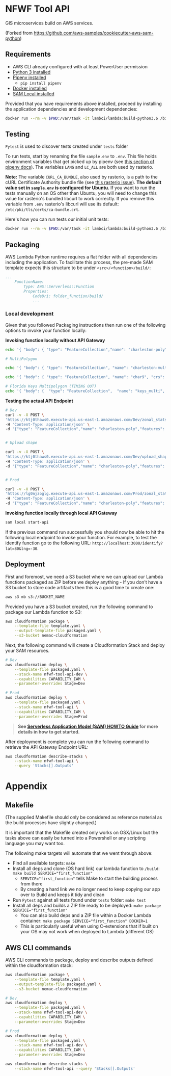 # NFWF Tool API

GIS microservices build on AWS services. 

(Forked from https://github.com/aws-samples/cookiecutter-aws-sam-python)

## Requirements

* AWS CLI already configured with at least PowerUser permission
* [Python 3 installed](https://www.python.org/downloads/)
* [Pipenv installed](https://github.com/pypa/pipenv)
    - `pip install pipenv`
* [Docker installed](https://www.docker.com/community-edition)
* [SAM Local installed](https://github.com/awslabs/aws-sam-local) 

Provided that you have requirements above installed, proceed by installing the application dependencies and development dependencies:

```bash
docker run --rm -v $PWD:/var/task -it lambci/lambda:build-python3.6 /bin/bash -c 'cd /var/task && ./pre-deploy.sh'
```

## Testing

`Pytest` is used to discover tests created under `tests` folder

To run tests, start by renaming the file `sample.env` to `.env`. This file holds environment variables that get picked up by pipenv (see [this section of pipenv docs](https://pipenv.readthedocs.io/en/latest/advanced/#automatic-loading-of-env)). The variables `LANG` and `LC_ALL` are both used by rasterio.

**Note:** The variable `CURL_CA_BUNDLE`, also used by rasterio, is a path to the cURL Certificate Authority bundle file (see [this rasterio issue](https://github.com/mapbox/rasterio/issues/942)). **The default value set in `sample.env` is configured for Ubuntu**. If you want to run the tests manually on an OS other than Ubuntu, you will need to change this value for rasterio's bundled libcurl to work correctly. If you remove this variable from `.env` rasterio's libcurl will use its default: `/etc/pki/tls/certs/ca-bundle.crt`.

Here's how you can run tests our initial unit tests:

```bash
docker run --rm -v $PWD:/var/task -it lambci/lambda:build-python3.6 /bin/bash -c './run-tests.sh'
```

## Packaging

AWS Lambda Python runtime requires a flat folder with all dependencies including the application. To facilitate this process, the pre-made SAM template expects this structure to be under `<src>/<function>/build/`:

```yaml
...
    FunctionName:
        Type: AWS::Serverless::Function
        Properties:
            CodeUri: folder_function/build/
            ...
```


### Local development

Given that you followed Packaging instructions then run one of the following options to invoke your function locally:

**Invoking function locally without API Gateway**

```bash
echo '{ "body": { "type": "FeatureCollection","name": "charleston-poly","features": [{ "type": "Feature", "properties": { "id": null }, "geometry": { "type": "Polygon", "coordinates": [ [ [ -79.662208557128906, 32.920664249232836 ], [ -79.685039520263672, 32.930174118010605 ], [ -79.717311859130845, 32.906541649538447 ], [ -79.691219329833984, 32.895299602872463 ], [ -79.676971435546875, 32.902362080894527 ], [ -79.675083160400391, 32.909568110575655 ], [ -79.662208557128906, 32.920664249232836 ] ] ] } }]} }' | sam local invoke ZonalStatsFunction

# MultiPolygon

echo '{ "body": { "type": "FeatureCollection", "name": "charleston-multi-poly", "crs": { "type": "name", "properties": { "name": "urn:ogc:def:crs:OGC:1.3:CRS84" } }, "features": [{ "type": "Feature", "properties": { "id": null }, "geometry": { "type": "MultiPolygon", "coordinates": [ [ [ [-79.744316416802718, 32.918307771183919], [-79.758743269652271, 32.880394658156938], [-79.827024159455647, 32.910824100458811], [-79.793686860877372, 32.942719190317831], [-79.744316416802718, 32.918307771183919] ] ], [ [ [-79.662208557128906, 32.920664249232836], [-79.685039520263672, 32.930174118010605], [-79.717311859130845, 32.906541649538447], [-79.691219329833984, 32.895299602872463], [-79.676971435546875, 32.902362080894527], [-79.675083160400391, 32.909568110575655], [-79.662208557128906, 32.920664249232836] ] ] ] } }] }}' | sam local invoke ZonalStatsFunction

echo '{ "body": { "type": "FeatureCollection", "name": "char9", "crs": { "type": "name", "properties": { "name": "urn:ogc:def:crs:OGC:1.3:CRS84" } }, "features": [ { "type": "Feature", "properties": { "FID": 0, "it": 1, "_mean": 9.0 }, "geometry": { "type": "MultiPolygon", "coordinates": [ [ [ [ -79.935407638549805, 32.773635858629468 ], [ -79.931888580322266, 32.77406886435805 ], [ -79.93201732635498, 32.772156406494297 ], [ -79.935021400451646, 32.772228575461689 ], [ -79.935407638549805, 32.773635858629468 ] ] ] ] } } ] } }' | sam local invoke ZonalStatsFunction

# Florida Keys Multipolygon (TIMING OUT)
echo '{ "body": {  "type": "FeatureCollection",  "name": "keys_multi",  "crs": {  "type": "name",  "properties": {  "name": "urn:ogc:def:crs:OGC:1.3:CRS84"  }  },  "features": [{  "type": "Feature",  "properties": {  "EZG_ID": 62145,  "prg_name": "Mote Marine Laboratory, Inc.",  "proj_name": "Florida Keys Coral Disease Response & Restoration Initiative",  "region": "Gulf",  "name": "Florida Keys Coral Disease Response & Restoration Initiative",  "id": 62145,  "area": 391374264.7,  "nfwf_proje": null,  "nfwf_pro_1": null,  "asset": null,  "threat": null,  "exposure": null,  "aquatic": null,  "terrestria": null,  "hubs": null,  "crit_infra": null,  "crit_facil": null,  "pop_densit": null,  "social_vul": null,  "drainage": null,  "erosion": null,  "floodprone": null,  "geostress": null,  "sea_level_": null,  "slope": null,  "storm_surg": null  },  "geometry": {  "type": "MultiPolygon",  "coordinates": [  [  [  [-81.302133056890256, 24.60695607607207],  [-81.808877441885357, 24.499532477742999],  [-81.815743897117486, 24.54326248601156],  [-81.306252930209197, 24.650648613252887],  [-81.302133056890256, 24.60695607607207]  ]  ],  [  [  [-80.10747716193147, 25.690925958783847],  [-80.167901966716897, 25.391066939726667],  [-80.209100697211582, 25.410915452360324],  [-80.155542347658283, 25.658745696291859],  [-80.10747716193147, 25.690925958783847]  ]  ]  ]  }  }] }}' | sam local invoke ZonalStatsFunction
```

**Testing the actual API Endpoint**

```bash
# Dev
curl -v -X POST \
'https://ktj0thaws0.execute-api.us-east-1.amazonaws.com/Dev/zonal_stats' \
-H 'Content-Type: application/json' \
-d '{"type": "FeatureCollection","name": "charleston-poly","features": [{ "type": "Feature", "geometry": { "type": "Polygon", "coordinates": [ [ [ -79.662208557128906, 32.920664249232836 ], [ -79.685039520263672, 32.930174118010605 ], [ -79.717311859130845, 32.906541649538447 ], [ -79.691219329833984, 32.895299602872463 ], [ -79.676971435546875, 32.902362080894527 ], [ -79.675083160400391, 32.909568110575655 ], [ -79.662208557128906, 32.920664249232836 ] ] ] } }]}'


# Upload shape

curl -v -X POST \
'https://ktj0thaws0.execute-api.us-east-1.amazonaws.com/Dev/upload_shape' \
-H 'Content-Type: application/json' \
-d '{"type": "FeatureCollection","name": "charleston-poly","features": [{ "type": "Feature", "geometry": { "type": "Polygon", "coordinates": [ [ [ -79.662208557128906, 32.920664249232836 ], [ -79.685039520263672, 32.930174118010605 ], [ -79.717311859130845, 32.906541649538447 ], [ -79.691219329833984, 32.895299602872463 ], [ -79.676971435546875, 32.902362080894527 ], [ -79.675083160400391, 32.909568110575655 ], [ -79.662208557128906, 32.920664249232836 ] ] ] } }]}'


# Prod

curl -v -X POST \
'https://lg0njzoglg.execute-api.us-east-1.amazonaws.com/Prod/zonal_stats' \
-H 'Content-Type: application/json' \
-d '{"type": "FeatureCollection","name": "charleston-poly","features": [{ "type": "Feature", "geometry": { "type": "Polygon", "coordinates": [ [ [ -79.662208557128906, 32.920664249232836 ], [ -79.685039520263672, 32.930174118010605 ], [ -79.717311859130845, 32.906541649538447 ], [ -79.691219329833984, 32.895299602872463 ], [ -79.676971435546875, 32.902362080894527 ], [ -79.675083160400391, 32.909568110575655 ], [ -79.662208557128906, 32.920664249232836 ] ] ] } }]}'

```

**Invoking function locally through local API Gateway**

```bash
sam local start-api
```

If the previous command run successfully you should now be able to hit the following local endpoint to invoke your function. For example, to test the identify function go to the following URL: `http://localhost:3000/identify?lat=80&lng=-30`.

## Deployment


First and foremost, we need a S3 bucket where we can upload our Lambda functions packaged as ZIP before we deploy anything - If you don't have a S3 bucket to store code artifacts then this is a good time to create one:

```bash
aws s3 mb s3://BUCKET_NAME
```

Provided you have a S3 bucket created, run the following command to package our Lambda function to S3:

```bash
aws cloudformation package \
    --template-file template.yaml \
    --output-template-file packaged.yaml \
    --s3-bucket nemac-cloudformation
```

Next, the following command will create a Cloudformation Stack and deploy your SAM resources.

```bash
# Dev
aws cloudformation deploy \
    --template-file packaged.yaml \
    --stack-name nfwf-tool-api-dev \
    --capabilities CAPABILITY_IAM \
    --parameter-overrides Stage=Dev

# Prod
aws cloudformation deploy \
    --template-file packaged.yaml \
    --stack-name nfwf-tool-api \
    --capabilities CAPABILITY_IAM \
    --parameter-overrides Stage=Prod

```

> **See [Serverless Application Model (SAM) HOWTO Guide](https://github.com/awslabs/serverless-application-model/blob/master/HOWTO.md) for more details in how to get started.**


After deployment is complete you can run the following command to retrieve the API Gateway Endpoint URL:

```bash
aws cloudformation describe-stacks \
    --stack-name nfwf-tool-api \
    --query 'Stacks[].Outputs'
``` 



# Appendix

## Makefile

(The supplied Makefile should only be considered as reference material as the build processes have slightly changed.)

It is important that the Makefile created only works on OSX/Linux but the tasks above can easily be turned into a Powershell or any scripting language you may want too.

The following make targets will automate that we went through above:

* Find all available targets: `make`
* Install all deps and clone (OS hard link) our lambda function to `/build`: `make build SERVICE="first_function"`
    - `SERVICE="first_function"` tells Make to start the building process from there
    - By creating a hard link we no longer need to keep copying our app over to Build and keeps it tidy and clean
* Run `Pytest` against all tests found under `tests` folder: `make test`
* Install all deps and builds a ZIP file ready to be deployed: `make package SERVICE="first_function"`
    - You can also build deps and a ZIP file within a Docker Lambda container: `make package SERVICE="first_function" DOCKER=1`
    - This is particularly useful when using C-extensions that if built on your OS may not work when deployed to Lambda (different OS)



## AWS CLI commands

AWS CLI commands to package, deploy and describe outputs defined within the cloudformation stack:

```bash
aws cloudformation package \
    --template-file template.yaml \
    --output-template-file packaged.yaml \
    --s3-bucket nemac-cloudformation

# Dev
aws cloudformation deploy \
    --template-file packaged.yaml \
    --stack-name nfwf-tool-api-dev \
    --capabilities CAPABILITY_IAM \
    --parameter-overrides Stage=Dev

# Prod
aws cloudformation deploy \
    --template-file packaged.yaml \
    --stack-name nfwf-tool-api-dev \
    --capabilities CAPABILITY_IAM \
    --parameter-overrides Stage=Dev

aws cloudformation describe-stacks \
    --stack-name nfwf-tool-api --query 'Stacks[].Outputs'
```
